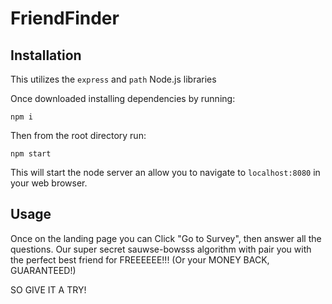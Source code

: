 # FriendFinder

## Installation
This utilizes the ```express``` and ```path``` Node.js libraries

Once downloaded installing dependencies by running:
```
npm i
```

Then from the root directory run:
```
npm start
```

This will start the node server an allow you to navigate to ```localhost:8080``` in your web browser.

## Usage
Once on the landing page you can Click "Go to Survey", then answer all the questions.  Our super secret sauwse-bowsss algorithm with pair you with the perfect best friend for FREEEEEE!!! (Or your MONEY BACK, GUARANTEED!)

SO GIVE IT A TRY!
